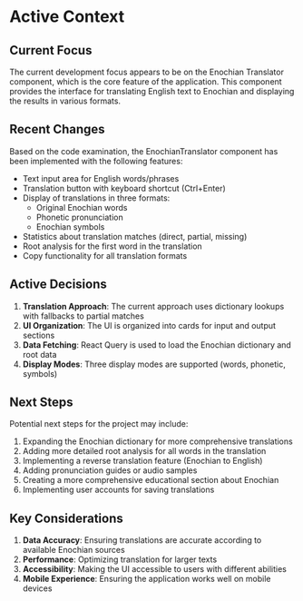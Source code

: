 # Active Context

## Current Focus

The current development focus appears to be on the Enochian Translator component, which is the core feature of the application. This component provides the interface for translating English text to Enochian and displaying the results in various formats.

## Recent Changes

Based on the code examination, the EnochianTranslator component has been implemented with the following features:

- Text input area for English words/phrases
- Translation button with keyboard shortcut (Ctrl+Enter)
- Display of translations in three formats:
  - Original Enochian words
  - Phonetic pronunciation
  - Enochian symbols
- Statistics about translation matches (direct, partial, missing)
- Root analysis for the first word in the translation
- Copy functionality for all translation formats

## Active Decisions

1. **Translation Approach**: The current approach uses dictionary lookups with fallbacks to partial matches
2. **UI Organization**: The UI is organized into cards for input and output sections
3. **Data Fetching**: React Query is used to load the Enochian dictionary and root data
4. **Display Modes**: Three display modes are supported (words, phonetic, symbols)

## Next Steps

Potential next steps for the project may include:

1. Expanding the Enochian dictionary for more comprehensive translations
2. Adding more detailed root analysis for all words in the translation
3. Implementing a reverse translation feature (Enochian to English)
4. Adding pronunciation guides or audio samples
5. Creating a more comprehensive educational section about Enochian
6. Implementing user accounts for saving translations

## Key Considerations

1. **Data Accuracy**: Ensuring translations are accurate according to available Enochian sources
2. **Performance**: Optimizing translation for larger texts
3. **Accessibility**: Making the UI accessible to users with different abilities
4. **Mobile Experience**: Ensuring the application works well on mobile devices
